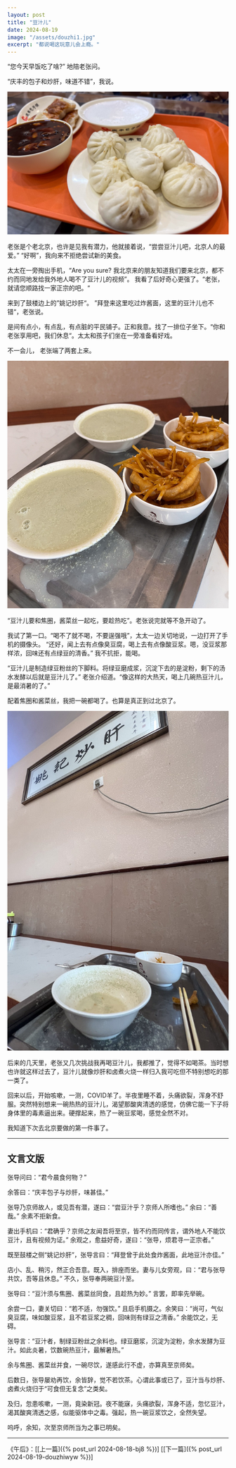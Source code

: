 ```yaml
---
layout: post
title: "豆汁儿"
date: 2024-08-19
image: "/assets/douzhi1.jpg"
excerpt: "都说喝这玩意儿会上瘾。"
---
```




“您今天早饭吃了啥?” 地陪老张问。 

“庆丰的包子和炒肝，味道不错”，我说。

<img src="/assets/qfbaozi.jpg" />

老张是个老北京，也许是见我有潜力，他就接着说，“尝尝豆汁儿吧，北京人的最爱。” “好啊”，我向来不拒绝尝试新的美食。

太太在一旁掏出手机，“Are you sure? 我北京来的朋友知道我们要来北京，都不约而同地发给我外地人喝不了豆汁儿的视频”。 我看了后好奇心更强了。“老张，就请您顺路找一家正宗的吧。“

来到了鼓楼边上的”姚记炒肝“。 ”拜登来这里吃过炸酱面，这里的豆汁儿也不错“，老张说。

是间有点小，有点乱，有点脏的平民铺子。正和我意。找了一排位子坐下。“你和老张享用吧，我们休息“。太太和孩子们坐在一旁准备看好戏。

不一会儿， 老张端了两套上来。

<img src="/assets/douzhi1.jpg" />

“豆汁儿要和焦圈，酱菜丝一起吃，要趁热吃”。老张说完就等不急开动了。

我试了第一口。“喝不了就不喝，不要逞强哦”，太太一边关切地说，一边打开了手机的摄像头。
“还好，闻上去有点像臭豆腐，喝上去有点像酸豆浆。嗯，没豆浆那样浓，回味还有点绿豆的清香。” 我不抗拒，能喝。

“豆汁儿是制造绿豆粉丝的下脚料。将绿豆磨成浆，沉淀下去的是淀粉，剩下的汤水发酵以后就是豆汁儿了。” 老张介绍道。“像这样的大热天，喝上几碗热豆汁儿，是最消暑的了。”

配着焦圈和酱菜丝，我把一碗都喝了。也算是真正到过北京了。

<img src="/assets/douzhi2.jpg" />

后来的几天里，老张又几次挑战我再喝豆汁儿，我都推了，觉得不如喝茶。当时想也许就这样过去了，豆汁儿就像炒肝和卤煮火烧一样归入我可吃但不特别想吃的那一类了。

回来以后，开始咳嗽，一测，COVID羊了。半夜里睡不着，头痛欲裂，浑身不舒服。突然特别想来一碗热热的豆汁儿，渴望那酸爽清透的感觉，仿佛它能一下子将身体里的毒素逼出来。硬撑起来，热了一碗豆浆喝，感觉全然不对。

我知道下次去北京要做的第一件事了。

----
## 文言文版

张导问曰：“君今晨食何物？”

余答曰：“庆丰包子与炒肝，味甚佳。”

张导乃京师故人，或见吾有潜，遂曰：“尝豆汁乎？京师人所嗜也。” 余曰：“善哉。” 余素不拒新食。

妻出手机曰：“君确乎？京师之友闻吾将至京，皆不约而同传言，谓外地人不能饮豆汁，且有视频为证。” 余观之，愈益好奇，遂曰：“张导，烦君寻一正宗者。”

既至鼓楼之侧“姚记炒肝”，张导言曰：“拜登曾于此处食炸酱面，此地豆汁亦佳。”

店小、乱、稍污，然正合吾意。既入，排座而坐。妻与儿女旁观，曰：“君与张导共饮，吾等且休息。” 不久，张导奉两碗豆汁至。

张导曰：“豆汁须与焦圈、酱菜丝同食，且趁热为妙。” 言罢，即率先举碗。

余尝一口，妻关切曰：“若不适，勿强饮。” 且启手机摄之。余笑曰：“尚可，气似臭豆腐，味如酸豆浆，且不若豆浆之稠，回味则有绿豆之清香。” 余能饮之，无碍。

张导言：“豆汁者，制绿豆粉丝之余料也。绿豆磨浆，沉淀为淀粉，余水发酵为豆汁。如此炎暑，饮数碗热豆汁，最解暑热。”

余与焦圈、酱菜丝并食，一碗尽饮，遂感此行不虚，亦算真至京师矣。

后数日，张导屡劝再饮，余皆辞，觉不若饮茶。心谓此事或已了，豆汁当与炒肝、卤煮火烧归于“可食但无复念”之类矣。

及归，忽患咳嗽，一测，竟染新冠。夜不能寐，头痛欲裂，浑身不适，忽忆豆汁，渴其酸爽清透之感，似能驱体中之毒。强起，热一碗豆浆饮之，全然失望。

呜呼，余知，次至京师所当为之事已明矣。


----
《午后》：\[[上一篇]({% post_url 2024-08-18-bj8 %})\] \[[下一篇]({% post_url 2024-08-19-douzhiwyw %})\] 
